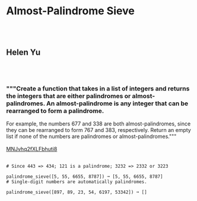 # Almost-Palindrome Sieve
<br><br>
## Helen Yu
<br><br>
### """Create a function that takes in a list of integers and returns the integers that are either palindromes or  almost-palindromes. An almost-palindrome is any integer that can be rearranged to form a palindrome.
For example, the numbers 677 and 338 are both almost-palindromes, since they can be rearranged to form 767 and 383, respectively.
Return an empty list if none of the numbers are palindromes or almost-palindromes."""
<br><br>
[MNJvhq2fXLFbhuti8](https://edabit.com/challenge/MNJvhq2fXLFbhuti8)
<br><br>
```palindrome_sieve([443, 12, 639, 121, 3232]) ➞ [443, 121, 3232]
# Since 443 => 434; 121 is a palindrome; 3232 => 2332 or 3223

palindrome_sieve([5, 55, 6655, 8787]) ➞ [5, 55, 6655, 8787]
# Single-digit numbers are automatically palindromes.

palindrome_sieve([897, 89, 23, 54, 6197, 53342]) ➞ []
```

<br><br>

